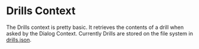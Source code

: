 # Drills Context

The Drills context is pretty basic. It retrieves the contents of a drill when asked by the Dialog Context. Currently Drills are stored on the file system in [drills.json](../stopcovid/drills/drill_content/drills.json).